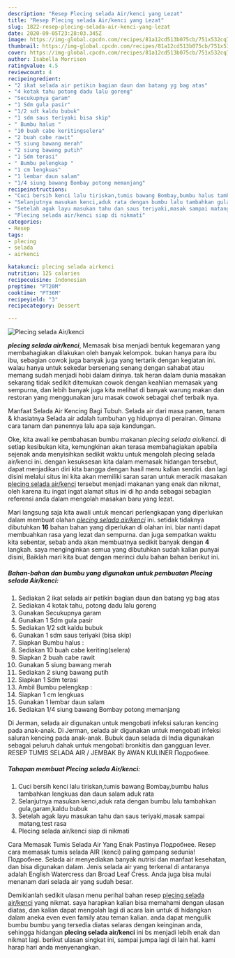 ```yaml
---
description: "Resep Plecing selada Air/kenci yang Lezat"
title: "Resep Plecing selada Air/kenci yang Lezat"
slug: 1822-resep-plecing-selada-air-kenci-yang-lezat
date: 2020-09-05T23:28:03.345Z
image: https://img-global.cpcdn.com/recipes/81a12cd513b075cb/751x532cq70/plecing-selada-airkenci-foto-resep-utama.jpg
thumbnail: https://img-global.cpcdn.com/recipes/81a12cd513b075cb/751x532cq70/plecing-selada-airkenci-foto-resep-utama.jpg
cover: https://img-global.cpcdn.com/recipes/81a12cd513b075cb/751x532cq70/plecing-selada-airkenci-foto-resep-utama.jpg
author: Isabella Morrison
ratingvalue: 4.5
reviewcount: 4
recipeingredient:
- "2 ikat selada air petikin bagian daun dan batang yg bag atas"
- "4 kotak tahu potong dadu lalu goreng"
- "Secukupnya garam"
- "1 Sdm gula pasir"
- "1/2 sdt kaldu bubuk"
- "1 sdm saus teriyaki bisa skip"
- " Bumbu halus "
- "10 buah cabe keritingselera"
- "2 buah cabe rawit"
- "5 siung bawang merah"
- "2 siung bawang putih"
- "1 Sdm terasi"
- " Bumbu pelengkap "
- "1 cm lengkuas"
- "1 lembar daun salam"
- "1/4 siung bawang Bombay potong memanjang"
recipeinstructions:
- "Cuci bersih kenci lalu tiriskan,tumis bawang Bombay,bumbu halus tambahkan lengkuas dan daun salam aduk rata"
- "Selanjutnya masukan kenci,aduk rata dengan bumbu lalu tambahkan gula,garam,kaldu bubuk"
- "Setelah agak layu masukan tahu dan saus teriyaki,masak sampai matang,test rasa"
- "Plecing selada air/kenci siap di nikmati"
categories:
- Resep
tags:
- plecing
- selada
- airkenci

katakunci: plecing selada airkenci 
nutrition: 125 calories
recipecuisine: Indonesian
preptime: "PT20M"
cooktime: "PT36M"
recipeyield: "3"
recipecategory: Dessert

---
```



![Plecing selada Air/kenci](https://img-global.cpcdn.com/recipes/81a12cd513b075cb/751x532cq70/plecing-selada-airkenci-foto-resep-utama.jpg)

<b><i>plecing selada air/kenci</i></b>, Memasak bisa menjadi bentuk kegemaran yang membahagiakan dilakukan oleh banyak kelompok. bukan hanya para ibu ibu, sebagian cowok juga banyak juga yang tertarik dengan kegiatan ini. walau hanya untuk sekedar bersenang senang dengan sahabat atau memang sudah menjadi hobi dalam dirinya. tak heran dalam dunia masakan sekarang tidak sedikit ditemukan cowok dengan keahlian memasak yang sempurna, dan lebih banyak juga kita melihat di banyak warung makan dan restoran yang menggunakan juru masak cowok sebagai chef terbaik nya.

Manfaat Selada Air Kencing Bagi Tubuh. Selada air dari masa panen, tanam &amp; khasiatnya Selada air adalah tumbuhan yg hidupnya di perairan. Gimana cara tanam dan panennya lalu apa saja kandungan.

Oke, kita awali ke pembahasan bumbu makanan <i>plecing selada air/kenci</i>. di setiap kesibukan kita, kemungkinan akan terasa membahagiakan apabila sejenak anda menyisihkan sedikit waktu untuk mengolah plecing selada air/kenci ini. dengan kesuksesan kita dalam memasak hidangan tersebut, dapat menjadikan diri kita bangga dengan hasil menu kalian sendiri. dan lagi disini melalui situs ini kita akan memiliki saran saran untuk meracik masakan <u>plecing selada air/kenci</u> tersebut menjadi makanan yang enak dan nikmat, oleh karena itu ingat ingat alamat situs ini di hp anda sebagai sebagian referensi anda dalam mengolah masakan baru yang lezat.


Mari langsung saja kita awali untuk mencari perlengkapan yang diperlukan dalam membuat olahan <u><i>plecing selada air/kenci</i></u> ini. setidak tidaknya dibutuhkan <b>16</b> bahan bahan yang diperlukan di olahan ini. biar nanti dapat membuahkan rasa yang lezat dan sempurna. dan juga sempatkan waktu kita sebentar, sebab anda akan membuatnya sedikit banyak dengan <b>4</b> langkah. saya menginginkan semua yang dibutuhkan sudah kalian punyai disini, Baiklah mari kita buat dengan merinci dulu bahan bahan berikut ini.

<!--inarticleads1-->

##### Bahan-bahan dan bumbu yang digunakan untuk pembuatan Plecing selada Air/kenci:

1. Sediakan 2 ikat selada air petikin bagian daun dan batang yg bag atas
1. Sediakan 4 kotak tahu, potong dadu lalu goreng
1. Gunakan Secukupnya garam
1. Gunakan 1 Sdm gula pasir
1. Sediakan 1/2 sdt kaldu bubuk
1. Gunakan 1 sdm saus teriyaki (bisa skip)
1. Siapkan  Bumbu halus :
1. Sediakan 10 buah cabe keriting(selera)
1. Siapkan 2 buah cabe rawit
1. Gunakan 5 siung bawang merah
1. Sediakan 2 siung bawang putih
1. Siapkan 1 Sdm terasi
1. Ambil  Bumbu pelengkap :
1. Siapkan 1 cm lengkuas
1. Gunakan 1 lembar daun salam
1. Sediakan 1/4 siung bawang Bombay potong memanjang


Di Jerman, selada air digunakan untuk mengobati infeksi saluran kencing pada anak-anak. Di Jerman, selada air digunakan untuk mengobati infeksi saluran kencing pada anak-anak. Bubuk daun selada di India digunakan sebagai peluruh dahak untuk mengobati bronkitis dan gangguan lever. RESEP TUMIS SELADA AIR / JEMBAK By AWAN KULINER Подробнее. 

<!--inarticleads2-->

##### Tahapan membuat Plecing selada Air/kenci:

1. Cuci bersih kenci lalu tiriskan,tumis bawang Bombay,bumbu halus tambahkan lengkuas dan daun salam aduk rata
1. Selanjutnya masukan kenci,aduk rata dengan bumbu lalu tambahkan gula,garam,kaldu bubuk
1. Setelah agak layu masukan tahu dan saus teriyaki,masak sampai matang,test rasa
1. Plecing selada air/kenci siap di nikmati


Cara Memasak Tumis Selada Air Yang Enak Pastinya Подробнее. Resep cara memasak tumis selada AIR (kenci) paling gampang sedunia! Подробнее. Selada air menyediakan banyak nutrisi dan manfaat kesehatan, dan bisa digunakan dalam. Jenis selada air yang terkenal di antaranya adalah English Watercress dan Broad Leaf Cress. Anda juga bisa mulai menanam dari selada air yang sudah besar. 

Demikianlah sedikit ulasan menu perihal bahan resep <u>plecing selada air/kenci</u> yang nikmat. saya harapkan kalian bisa memahami dengan ulasan diatas, dan kalian dapat mengolah lagi di acara lain untuk di hidangkan dalam aneka even even family atau teman kalian. anda dapat mengulik bumbu bumbu yang tersedia diatas selaras dengan keinginan anda, sehingga hidangan <b>plecing selada air/kenci</b> ini bs menjadi lebih enak dan nikmat lagi. berikut ulasan singkat ini, sampai jumpa lagi di lain hal. kami harap hari anda menyenangkan.
